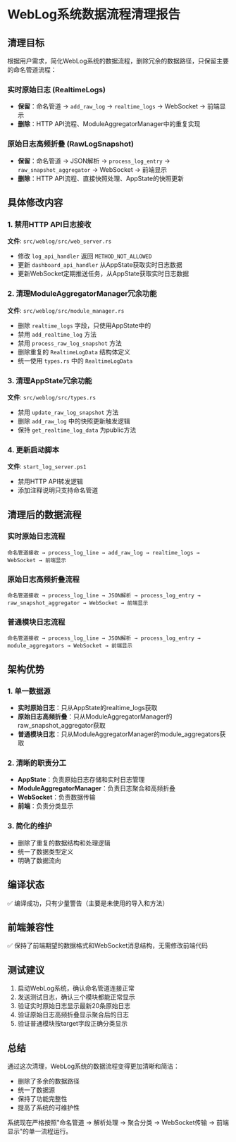 # WebLog系统数据流程清理报告

## 清理目标

根据用户需求，简化WebLog系统的数据流程，删除冗余的数据路径，只保留主要的命名管道流程：

### 实时原始日志 (RealtimeLogs)
- **保留**：命名管道 → `add_raw_log` → `realtime_logs` → WebSocket → 前端显示
- **删除**：HTTP API流程、ModuleAggregatorManager中的重复实现

### 原始日志高频折叠 (RawLogSnapshot)  
- **保留**：命名管道 → JSON解析 → `process_log_entry` → `raw_snapshot_aggregator` → WebSocket → 前端显示
- **删除**：HTTP API流程、直接快照处理、AppState的快照更新

## 具体修改内容

### 1. 禁用HTTP API日志接收

**文件**: `src/weblog/src/web_server.rs`
- 修改 `log_api_handler` 返回 `METHOD_NOT_ALLOWED`
- 更新 `dashboard_api_handler` 从AppState获取实时日志数据
- 更新WebSocket定期推送任务，从AppState获取实时日志数据

### 2. 清理ModuleAggregatorManager冗余功能

**文件**: `src/weblog/src/module_manager.rs`
- 删除 `realtime_logs` 字段，只使用AppState中的
- 禁用 `add_realtime_log` 方法
- 禁用 `process_raw_log_snapshot` 方法
- 删除重复的 `RealtimeLogData` 结构体定义
- 统一使用 `types.rs` 中的 `RealtimeLogData`

### 3. 清理AppState冗余功能

**文件**: `src/weblog/src/types.rs`
- 禁用 `update_raw_log_snapshot` 方法
- 删除 `add_raw_log` 中的快照更新触发逻辑
- 保持 `get_realtime_log_data` 为public方法

### 4. 更新启动脚本

**文件**: `start_log_server.ps1`
- 禁用HTTP API转发逻辑
- 添加注释说明只支持命名管道

## 清理后的数据流程

### 实时原始日志流程
```
命名管道接收 → process_log_line → add_raw_log → realtime_logs → WebSocket → 前端显示
```

### 原始日志高频折叠流程  
```
命名管道接收 → process_log_line → JSON解析 → process_log_entry → raw_snapshot_aggregator → WebSocket → 前端显示
```

### 普通模块日志流程
```
命名管道接收 → process_log_line → JSON解析 → process_log_entry → module_aggregators → WebSocket → 前端显示
```

## 架构优势

### 1. 单一数据源
- **实时原始日志**：只从AppState的realtime_logs获取
- **原始日志高频折叠**：只从ModuleAggregatorManager的raw_snapshot_aggregator获取
- **普通模块日志**：只从ModuleAggregatorManager的module_aggregators获取

### 2. 清晰的职责分工
- **AppState**：负责原始日志存储和实时日志管理
- **ModuleAggregatorManager**：负责日志聚合和高频折叠
- **WebSocket**：负责数据传输
- **前端**：负责分类显示

### 3. 简化的维护
- 删除了重复的数据结构和处理逻辑
- 统一了数据类型定义
- 明确了数据流向

## 编译状态

✅ 编译成功，只有少量警告（主要是未使用的导入和方法）

## 前端兼容性

✅ 保持了前端期望的数据格式和WebSocket消息结构，无需修改前端代码

## 测试建议

1. 启动WebLog系统，确认命名管道连接正常
2. 发送测试日志，确认三个模块都能正常显示
3. 验证实时原始日志显示最新20条原始日志
4. 验证原始日志高频折叠显示聚合后的日志
5. 验证普通模块按target字段正确分类显示

## 总结

通过这次清理，WebLog系统的数据流程变得更加清晰和简洁：
- 删除了多余的数据路径
- 统一了数据源
- 保持了功能完整性
- 提高了系统的可维护性

系统现在严格按照"命名管道 → 解析处理 → 聚合分类 → WebSocket传输 → 前端显示"的单一流程运行。
